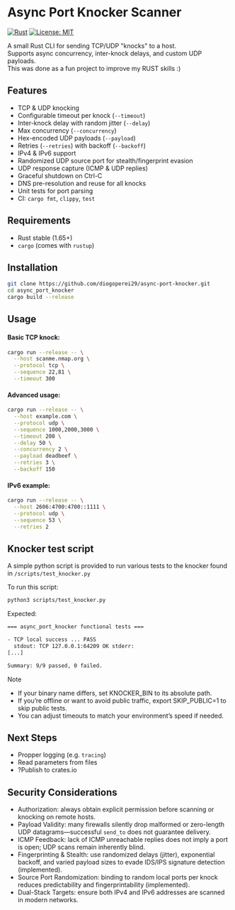 # Async Port Knocker Scanner

[![Rust](https://img.shields.io/badge/Rust-%23000000.svg?e&logo=rust&logoColor=white)](#)
[![License: MIT](https://img.shields.io/badge/License-MIT-yellow.svg)](https://opensource.org/licenses/MIT)

A small Rust CLI for sending TCP/UDP "knocks" to a host.  
Supports async concurrency, inter-knock delays, and custom UDP payloads.  
This was done as a fun project to improve my RUST skills :)

## Features

- TCP & UDP knocking  
- Configurable timeout per knock (`--timeout`)  
- Inter-knock delay with random jitter (`--delay`)  
- Max concurrency (`--concurrency`)  
- Hex-encoded UDP payloads (`--payload`)  
- Retries (`--retries`) with backoff (`--backoff`)  
- IPv4 & IPv6 support  
- Randomized UDP source port for stealth/fingerprint evasion  
- UDP response capture (ICMP & UDP replies)  
- Graceful shutdown on Ctrl-C  
- DNS pre-resolution and reuse for all knocks  
- Unit tests for port parsing  
- CI: `cargo fmt`, `clippy`, `test`

## Requirements

- Rust stable (1.65+)
- `cargo` (comes with `rustup`)

## Installation

```bash
git clone https://github.com/diogoperei29/async-port-knocker.git
cd async_port_knocker
cargo build --release
```

## Usage 

#### Basic TCP knock:
```bash
cargo run --release -- \
  --host scanme.nmap.org \
  --protocol tcp \
  --sequence 22,81 \
  --timeout 300
```

#### Advanced usage:
```bash
cargo run --release -- \
  --host example.com \
  --protocol udp \
  --sequence 1000,2000,3000 \
  --timeout 200 \
  --delay 50 \
  --concurrency 2 \
  --payload deadbeef \
  --retries 3 \
  --backoff 150
```

#### IPv6 example:
```bash
cargo run --release -- \
  --host 2606:4700:4700::1111 \
  --protocol udp \
  --sequence 53 \
  --retries 2
```

## Knocker test script

A simple python script is provided to run various tests to the knocker found in `/scripts/test_knocker.py`

To run this script:
```bash
python3 scripts/test_knocker.py
```

Expected:
```bash
=== async_port_knocker functional tests ===

- TCP local success ... PASS
  stdout: TCP 127.0.0.1:64209 OK stderr:
[...]

Summary: 9/9 passed, 0 failed.
```

> [!NOTE]  
> - If your binary name differs, set KNOCKER_BIN to its absolute path.
> - If you’re offline or want to avoid public traffic, export SKIP_PUBLIC=1 to skip public tests.
> - You can adjust timeouts to match your environment’s speed if needed.

## Next Steps

- Propper logging (e.g. `tracing`)  
- Read parameters from files
- ?Publish to crates.io

## Security Considerations

- Authorization: always obtain explicit permission before scanning or knocking on remote hosts.
- Payload Validity: many firewalls silently drop malformed or zero-length UDP datagrams—successful `send_to` does not guarantee delivery.
- ICMP Feedback: lack of ICMP unreachable replies does not imply a port is open; UDP scans remain inherently blind.
- Fingerprinting & Stealth: use randomized delays (jitter), exponential backoff, and varied payload sizes to evade IDS/IPS signature detection (implemented).
- Source Port Randomization: binding to random local ports per knock reduces predictability and fingerprintability (implemented).
- Dual-Stack Targets: ensure both IPv4 and IPv6 addresses are scanned in modern networks.

